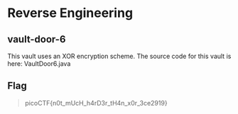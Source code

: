 # Reverse Engineering

## vault-door-6

This vault uses an XOR encryption scheme. The source code for this vault is here: VaultDoor6.java

## Flag

> picoCTF{n0t_mUcH_h4rD3r_tH4n_x0r_3ce2919}